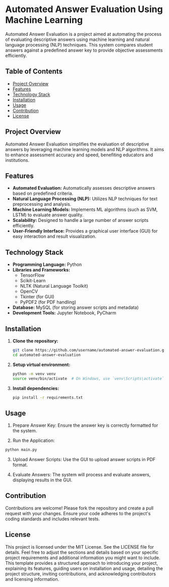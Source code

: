 # Automated Answer Evaluation Using Machine Learning

Automated Answer Evaluation is a project aimed at automating the process of evaluating descriptive answers using machine learning and natural language processing (NLP) techniques. This system compares student answers against a predefined answer key to provide objective assessments efficiently.

## Table of Contents

- [Project Overview](#project-overview)
- [Features](#features)
- [Technology Stack](#technology-stack)
- [Installation](#installation)
- [Usage](#usage)
- [Contribution](#contribution)
- [License](#license)

## Project Overview

Automated Answer Evaluation simplifies the evaluation of descriptive answers by leveraging machine learning models and NLP algorithms. It aims to enhance assessment accuracy and speed, benefiting educators and institutions.

## Features

- **Automated Evaluation:** Automatically assesses descriptive answers based on predefined criteria.
- **Natural Language Processing (NLP):** Utilizes NLP techniques for text preprocessing and analysis.
- **Machine Learning Models:** Implements ML algorithms (such as SVM, LSTM) to evaluate answer quality.
- **Scalability:** Designed to handle a large number of answer scripts efficiently.
- **User-Friendly Interface:** Provides a graphical user interface (GUI) for easy interaction and result visualization.

## Technology Stack

- **Programming Language:** Python
- **Libraries and Frameworks:**
  - TensorFlow
  - Scikit-Learn
  - NLTK (Natural Language Toolkit)
  - OpenCV
  - Tkinter (for GUI)
  - PyPDF2 (for PDF handling)
- **Database:** MySQL (for storing answer scripts and metadata)
- **Development Tools:** Jupyter Notebook, PyCharm

## Installation

1. **Clone the repository:**
   ```bash
   git clone https://github.com/username/automated-answer-evaluation.git
   cd automated-answer-evaluation
   ```
2. **Setup virtual environment:**
   ```bash
   python -m venv venv
   source venv/bin/activate  # On Windows, use `venv\Scripts\activate`
   ```

3. **Install dependencies:**
   ```bash
   pip install -r requirements.txt
   ```

## Usage
1. Prepare Answer Key:
Ensure the answer key is correctly formatted for the system.

2. Run the Application:
```bash
python main.py
```

3. Upload Answer Scripts:
Use the GUI to upload answer scripts in PDF format.

4. Evaluate Answers:
The system will process and evaluate answers, displaying results in the GUI.


## Contribution
Contributions are welcome! Please fork the repository and create a pull request with your changes. Ensure your code adheres to the project's coding standards and includes relevant tests.

## License
This project is licensed under the MIT License. See the LICENSE file for details.
Feel free to adjust the sections and details based on your specific project requirements and additional information you might want to include. This template provides a structured approach to introducing your project, explaining its features, guiding users on installation and usage, detailing the project structure, inviting contributions, and acknowledging contributors and licensing information.
